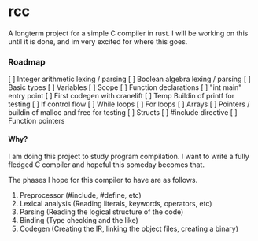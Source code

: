 # rcc
A longterm project for a simple C compiler in rust. I will be working on this until it is done, and im very excited for where this goes.


### Roadmap

[ ] Integer arithmetic lexing / parsing 
[ ] Boolean algebra lexing / parsing
[ ] Basic types
[ ] Variables
[ ] Scope
[ ] Function declarations
[ ] "int main" entry point
[ ] First codegen with cranelift
[ ] Temp Buildin of printf for testing
[ ] If control flow
[ ] While loops
[ ] For loops
[ ] Arrays 
[ ] Pointers / buildin of malloc and free for testing
[ ] Structs
[ ] #include directive
[ ] Function pointers


#### Why?
I am doing this project to study program compilation. I want to write a fully fledged C compiler and hopeful this someday becomes that. 

The phases I hope for this compiler to have are as follows.
1. Preprocessor (#include, #define, etc)
2. Lexical analysis (Reading literals, keywords, operators, etc)
3. Parsing (Reading the logical structure of the code)
4. Binding (Type checking and the like)
5. Codegen (Creating the IR, linking the object files, creating a binary)
